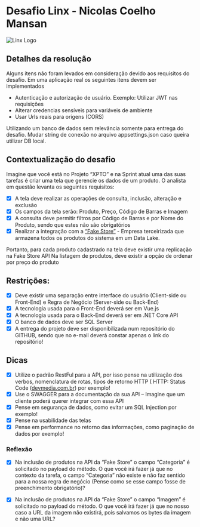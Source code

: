 # Desafio Linx - Nicolas Coelho Mansan
![Linx Logo](https://images.gupy.io/unsafe/50x50/https://s3.amazonaws.com/gupy5/production/companies/2006/career/3382/images/2021-01-28_13-08_logo.jpg)

## Detalhes da resolução
Alguns itens não foram levados em consideração devido aos requisitos do desafio.
Em uma aplicação real os seguintes itens devem ser implementados

 - Autenticação e autorização de usuário. Exemplo: Utilizar JWT nas requisições
 - Alterar credencias sensíveis para variáveis de ambiente
 - Usar Urls reais para origens (CORS)

Utilizando um banco de dados sem relevância somente para entrega do desafio.
Mudar string de conexão no arquivo appsettings.json caso queira utilizar DB local.  
 

## Contextualização do desafio
Imagine que você está no Projeto “XPTO” e na Sprint atual uma das suas tarefas é criar uma tela que gerencie os dados de um produto. O analista em questão levanta os seguintes requisitos:
 - [x] A tela deve realizar as operações de consulta, inclusão, alteração e exclusão
 - [x] Os campos da tela serão: Produto, Preço, Código de Barras e Imagem
 - [x] A consulta deve permitir filtros por Código de Barras e por Nome do Produto, sendo que estes não são obrigatórios
 - [x] Realizar a integração com a [“Fake Store”](https://fakestoreapi.com/docs) - Empresa terceirizada que armazena todos os produtos do sistema em um Data Lake. 
 
Portanto, para cada produto cadastrado na tela deve existir uma replicação na Fake Store API
Na listagem de produtos, deve existir a opção de ordenar por preço do produto

## Restrições:
 - [x] Deve existir uma separação entre interface do usuário (Client-side ou Front-End) e Regra de Negócio (Server-side ou Back-End)
 - [x] A tecnologia usada para o Front-End deverá ser em Vue.js
 - [x] A tecnologia usada para o Back-End deverá ser em .NET Core API
 - [x] O banco de dados deve ser SQL Server
 - [x] A entrega do projeto deve ser disponibilizada num repositório do GITHUB, sendo que no e-mail deverá constar apenas o link do repositório!

## Dicas
 - [x] Utilize o padrão RestFul para a API, por isso pense na utilização dos verbos, nomenclatura de rotas, tipos de retorno HTTP ( HTTP: Status Code ([devmedia.com.br](https://www.devmedia.com.br/http-status-code/41222)) por exemplo!
 - [x] Use o SWAGGER para a documentação da sua API – Imagine que um cliente poderá querer integrar com essa API
 - [x] Pense em segurança de dados, como evitar um SQL Injection por exemplo!
 - [x] Pense na usabilidade das telas
 - [x] Pense em performance no retorno das informações, como paginação de dados por exemplo!

### Reflexão

 - [x] Na inclusão de produtos na API da “Fake Store” o campo “Categoria” é solicitado no payload do método. O que você irá fazer já que no contexto da tarefa, o campo “Categoria” não existe e não faz sentido para a nossa regra de negócio (Pense como se esse campo fosse de preenchimento obrigatório)?

 - [x] Na inclusão de produtos na API da “Fake Store” o campo “Imagem” é solicitado no payload do método. O que você irá fazer já que no nosso caso a URL da imagem não existirá, pois salvamos os bytes da imagem e não uma URL?

